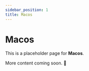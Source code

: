 ```yaml
---
sidebar_position: 1
title: Macos
---
```


# Macos

This is a placeholder page for **Macos**.

More content coming soon. 🚧

